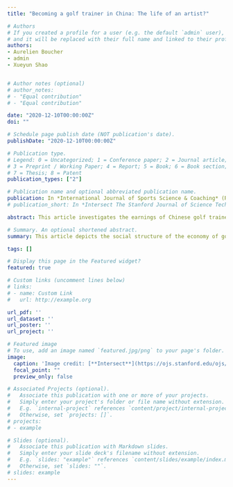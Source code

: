 ```yaml
---
title: "Becoming a golf trainer in China: The life of an artist?"

# Authors
# If you created a profile for a user (e.g. the default `admin` user), write the username (folder name) here 
# and it will be replaced with their full name and linked to their profile.
authors:
- Aurelien Boucher
- admin
- Xueyun Shao


# Author notes (optional)
# author_notes:
# - "Equal contribution"
# - "Equal contribution"

date: "2020-12-10T00:00:00Z"
doi: ""

# Schedule page publish date (NOT publication's date).
publishDate: "2020-12-10T00:00:00Z"

# Publication type.
# Legend: 0 = Uncategorized; 1 = Conference paper; 2 = Journal article;
# 3 = Preprint / Working Paper; 4 = Report; 5 = Book; 6 = Book section;
# 7 = Thesis; 8 = Patent
publication_types: ["2"]

# Publication name and optional abbreviated publication name.
publication: In *International Journal of Sports Science & Coaching* (Revise and Resubmit)
# publication_short: In *Intersect The Stanford Journal of Science Technology and Society*

abstract: This article investigates the earnings of Chinese golf trainers. Through a combination of ethnographic observations, interviews and a quantitative survey analysis, it depicts the social structure of the economy of golf training in China, showing that golf trainers’ playing abilities and reputation, rather than any certificate of competence (e.g., diploma or professional certification), determine their earnings. At the same time, we underline many common characteristics between the artists’ labour market and the golf trainers’ labour market, such as the importance of reputation and a winner-takes-all logic.

# Summary. An optional shortened abstract.
summary: This article depicts the social structure of the economy of golf training in China, showing that golf trainers’ playing abilities and reputation, rather than any certificate of competence determine their earnings. At the same time, we underline many common characteristics between the artists’ labour market and the golf trainers’ labour market, such as the importance of reputation and a winner-takes-all logic.

tags: []

# Display this page in the Featured widget?
featured: true

# Custom links (uncomment lines below)
# links:
# - name: Custom Link
#   url: http://example.org

url_pdf: ''
url_dataset: ''
url_poster: ''
url_project: ''

# Featured image
# To use, add an image named `featured.jpg/png` to your page's folder. 
image:
  caption: 'Image credit: [**Intersect**](https://ojs.stanford.edu/ojs/index.php/intersect/issue/view/112)'
  focal_point: ""
  preview_only: false

# Associated Projects (optional).
#   Associate this publication with one or more of your projects.
#   Simply enter your project's folder or file name without extension.
#   E.g. `internal-project` references `content/project/internal-project/index.md`.
#   Otherwise, set `projects: []`.
# projects:
# - example

# Slides (optional).
#   Associate this publication with Markdown slides.
#   Simply enter your slide deck's filename without extension.
#   E.g. `slides: "example"` references `content/slides/example/index.md`.
#   Otherwise, set `slides: ""`.
# slides: example
---
```


